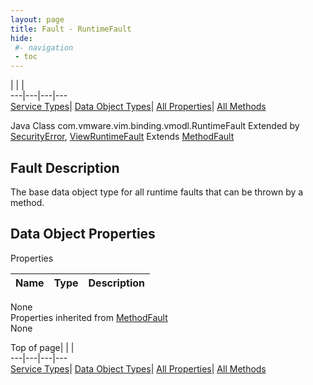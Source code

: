 ```yaml
---
layout: page
title: Fault - RuntimeFault
hide:
 #- navigation
 - toc
---
```


  
| | |   
---|---|---|---  
[Service Types](index-mo_types.md)| [Data Object Types](index-do_types.md)| [All Properties](index-properties.md)| [All Methods](index-methods.md)  
  



Java Class
    com.vmware.vim.binding.vmodl.RuntimeFault
Extended by
     [SecurityError](vmodl.fault.SecurityError.md), [ViewRuntimeFault](vdi.fault.ViewRuntimeFault.md)
Extends
     [MethodFault](vmodl.MethodFault.md)

## Fault Description 

The base data object type for all runtime faults that can be thrown by a method. 

## Data Object Properties

Properties

Name |  Type |  Description   
---|---|---  
None  
Properties inherited from [MethodFault](vmodl.MethodFault.md)  
None  
  
  
Top of page| | |   
---|---|---|---  
[Service Types](index-mo_types.md)| [Data Object Types](index-do_types.md)| [All Properties](index-properties.md)| [All Methods](index-methods.md)  
  
  

